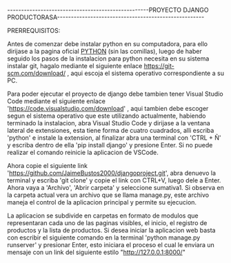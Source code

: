 ---------------------------------------------------PROYECTO DJANGO PRODUCTORASA-----------------------------------------------------

PRERREQUISITOS:

Antes de comenzar debe instalar python en su computadora, para ello dirijase a la pagina oficial [PYTHON]([https://www.python.org/downloads/])
 (sin las comillas),
luego de haber seguido los pasos de la instalacion para python necesita en su sistema instalar git, hagalo mediante el siguiente enlace
https://git-scm.com/download/ , aqui escoja el sistema operativo correspondiente a su PC.

Para poder ejecutar el proyecto de django debe tambien tener Visual Studio Code mediante el siguiente enlace
'https://code.visualstudio.com/download' , aqui tambien debe escoger segun el sistema operativo que este utilizando actualmente,
habiendo terminado la instalacion, abra Visual Studio Code y dirijase a la ventana lateral de extensiones, esta tiene forma de
cuatro cuadrados, alli escriba 'python' e instale la extension, al finalizar abra una terminal con 'CTRL + Ñ' y escriba dentro de
ella 'pip install django' y presione Enter. Si no puede realizar el comando reinicie la aplicacion de VSCode.

Ahora copie el siguiente link 'https://github.com/JaimeBustos2000/djangoproject.git', abra denuevo la terminal y escriba 'git clone'
y copie el link con CTRL+V, luego dele a Enter. Ahora vaya a 'Archivo', 'Abrir carpeta' y seleccione sumativa1. Si observa en la carpeta
actual vera un archivo que se llama manage.py, este archivo maneja el control de la aplicacion principal y permite su ejecucion.

La aplicacion se subdivide en carpetas en formato de modulos que representaran cada uno de las paginas visibles, el inicio, el
registro de productos y la lista de productos. Si desea iniciar la aplicacion web basta con escribir el siguiente comando en la terminal
'python manage.py runserver' y presionar Enter, esto iniciara el proceso el cual le enviara un mensaje con un link del siguiente estilo
"http://127.0.0.1:8000/"


